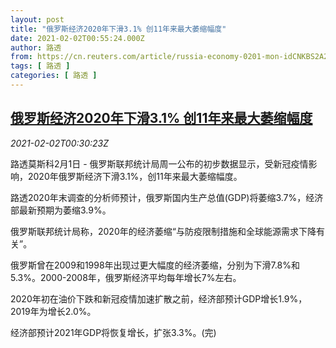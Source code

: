 ```yaml
---
layout: post
title: "俄罗斯经济2020年下滑3.1% 创11年来最大萎缩幅度"
date: 2021-02-02T00:55:24.000Z
author: 路透
from: https://cn.reuters.com/article/russia-economy-0201-mon-idCNKBS2A2024
tags: [ 路透 ]
categories: [ 路透 ]
---
```

<!--1612227324000-->
[俄罗斯经济2020年下滑3.1% 创11年来最大萎缩幅度](https://cn.reuters.com/article/russia-economy-0201-mon-idCNKBS2A2024)
------

<div>
<div><i>2021-02-02T00:30:23Z</i></div><p>路透莫斯科2月1日 - 俄罗斯联邦统计局周一公布的初步数据显示，受新冠疫情影响，2020年俄罗斯经济下滑3.1%，创11年来最大萎缩幅度。</p><p>路透2020年末调查的分析师预计，俄罗斯国内生产总值(GDP)将萎缩3.7%，经济部最新预期为萎缩3.9%。</p><p>俄罗斯联邦统计局称，2020年的经济萎缩“与防疫限制措施和全球能源需求下降有关”。</p><p>俄罗斯曾在2009和1998年出现过更大幅度的经济萎缩，分别为下滑7.8%和5.3%。2000-2008年，俄罗斯经济平均每年增长7%左右。</p><p>2020年初在油价下跌和新冠疫情加速扩散之前，经济部预计GDP增长1.9%，2019年为增长2.0%。</p><p>经济部预计2021年GDP将恢复增长，扩张3.3%。(完)</p>
</div>
